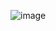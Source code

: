![image](https://github.com/noobandnothing/detect-phishing-website/assets/93285839/47d25944-0a55-451f-8993-06c906de1a30)
